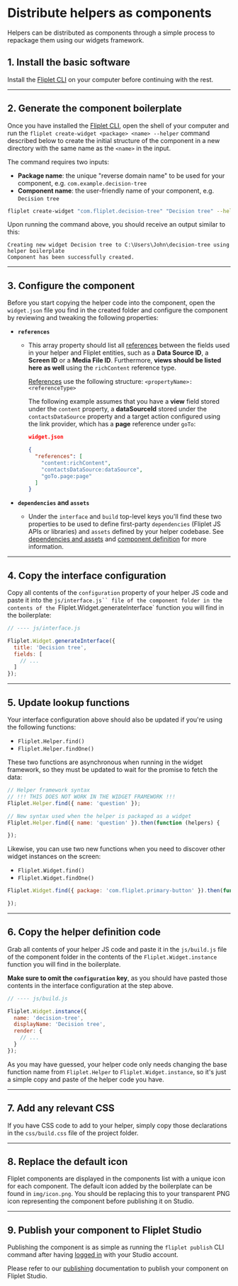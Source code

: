 # Distribute helpers as components

Helpers can be distributed as components through a simple process to repackage them using our widgets framework.

## 1. Install the basic software

Install the [Fliplet CLI](/Quickstart.html) on your computer before continuing with the rest.

---

## 2. Generate the component boilerplate

Once you have installed the [Fliplet CLI](/Quickstart.html), open the shell of your computer and run the `fliplet create-widget <package> <name> --helper` command described below to create the initial structure of the component in a new directory with the same name as the `<name>` in the input.

The command requires two inputs:

- **Package name**: the unique "reverse domain name" to be used for your component, e.g. `com.example.decision-tree`
- **Component name**: the user-friendly name of your component, e.g. `Decision tree`

```bash
fliplet create-widget "com.fliplet.decision-tree" "Decision tree" --helper
```

Upon running the command above, you should receive an output similar to this:

```
Creating new widget Decision tree to C:\Users\John\decision-tree using helper boilerplate
Component has been successfully created.
```

---

## 3. Configure the component

Before you start copying the helper code into the component, open the `widget.json` file you find in the created folder and configure the component by reviewing and tweaking the following properties:

- **`references`**
  - This array property should list all [references](/components/Definition.html#references) between the fields used in your helper and Fliplet entities, such as a **Data Source ID**, a **Screen ID** or a **Media File ID**. Furthermore, **views should be listed here as well** using the `richContent` reference type.

    [References](/components/Definition.html#references) use the following structure: `<propertyName>:<referenceType>`

    The following example assumes that you have a **view** field stored under the `content` property, a **dataSourceId** stored under the `contactsDataSource` property and a target action configured using the link provider, which has a **page** reference under `goTo`:

    ```json
    widget.json

    {
      "references": [
        "content:richContent",
        "contactsDataSource:dataSource",
        "goTo.page:page"
      ]
    }
    ```

- **`dependencies` and `assets`**
  - Under the `interface` and `build` top-level keys you'll find these two properties to be used to define first-party `dependencies` (Fliplet JS APIs or libraries) and `assets` defined by your helper codebase. See [dependencies and assets](/Dependencies-and-assets) and [component definition](/components/Definition.html#interface) for more information.

---

## 4. Copy the interface configuration

Copy all contents of the `configuration` property of your helper JS code and paste it into the `js/interface.js`` file of the component folder in the contents of the `Fliplet.Widget.generateInterface` function you will find in the boilerplate:

```js
// ---- js/interface.js

Fliplet.Widget.generateInterface({
  title: 'Decision tree',
  fields: [
    // ...
  ]
});
```

---

## 5. Update lookup functions

Your interface configuration above should also be updated if you're using the following functions:

- `Fliplet.Helper.find()`
- `Fliplet.Helper.findOne()`

These two functions are asynchronous when running in the widget framework, so they must be updated to wait for the promise to fetch the data:

```js
// Helper framework syntax
// !!! THIS DOES NOT WORK IN THE WIDGET FRAMEWORK !!!
Fliplet.Helper.find({ name: 'question' });

// New syntax used when the helper is packaged as a widget
Fliplet.Helper.find({ name: 'question' }).then(function (helpers) {

});
```

Likewise, you can use two new functions when you need to discover other widget instances on the screen:

- `Fliplet.Widget.find()`
- `Fliplet.Widget.findOne()`

```js
Fliplet.Widget.find({ package: 'com.fliplet.primary-button' }).then(function (widgetInstances) {

});
```

---

## 6. Copy the helper definition code

Grab all contents of your helper JS code and paste it in the `js/build.js` file of the component folder in the contents of the `Fliplet.Widget.instance` function you will find in the boilerplate.

**Make sure to omit the `configuration` key**, as you should have pasted those contents in the interface configuration at the step above.

```js
// ---- js/build.js

Fliplet.Widget.instance({
  name: 'decision-tree',
  displayName: 'Decision tree',
  render: {
    // ...
  }
});
```

As you may have guessed, your helper code only needs changing the base function name from `Fliplet.Helper` to `Fliplet.Widget.instance`, so it's just a simple copy and paste of the helper code you have.

---

## 7. Add any relevant CSS

If you have CSS code to add to your helper, simply copy those declarations in the `css/build.css` file of the project folder.

---

## 8. Replace the default icon

Fliplet components are displayed in the components list with a unique icon for each component. The default icon added by the boilerplate can be found in `img/icon.png`. You should be replacing this to your transparent PNG icon representing the component before publishing it on Studio.

---

## 9. Publish your component to Fliplet Studio

Publishing the component is as simple as running the `fliplet publish` CLI command after having [logged in](/Publishing.html) with your Studio account.

Please refer to our [publishing](/Publishing.html) documentation to publish your component on Fliplet Studio.